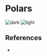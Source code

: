 # Polars
![dark](https://user-images.githubusercontent.com/12748752/212648966-d8f080dc-5022-41f0-a571-90f5d9aef139.png)
![light](https://user-images.githubusercontent.com/12748752/212648973-a46457e4-8150-42e8-929a-e422a9ed5962.png)


## References 
* 
